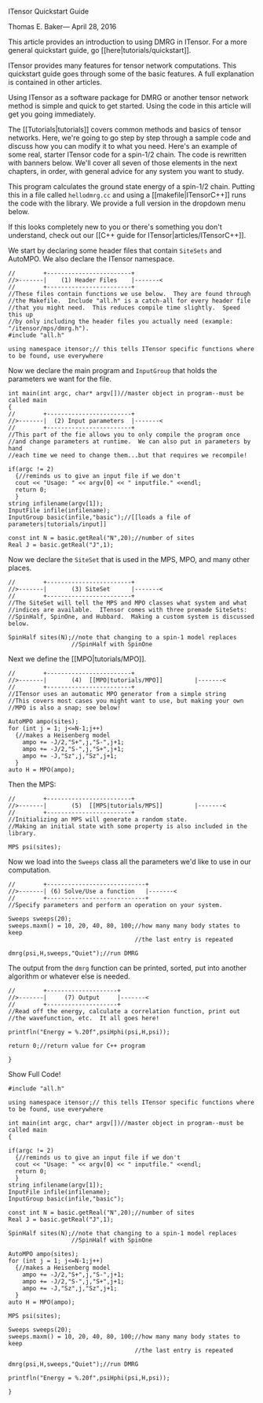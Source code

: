<span class='article_title'>ITensor Quickstart Guide</span>

<span class='article_sig'>Thomas E. Baker&mdash; April 28, 2016</span>

This article provides an introduction to using DMRG in ITensor.  For a more general quickstart guide, go [[here|tutorials/quickstart]].

ITensor provides many features for tensor network computations.  This quickstart guide goes through some of the basic features.  A full explanation is contained in other articles.

Using ITensor as a software package for DMRG or another tensor network method is simple and quick to get started.  Using the code in this article will get you going immediately.

The [[Tutorials|tutorials]] covers common methods and basics of tensor networks.  Here, we're going to go step by step through a sample code and discuss how you can modify it to what you need.  Here's an example of some real, starter ITensor code for a spin-1/2 chain.  The code is rewritten with banners below.  We'll cover all seven of those elements in the next chapters, in order, with general advice for any system you want to study.

This program calculates the ground state energy of a spin-1/2 chain.  Putting this in a file called `hellodmrg.cc` and using a [[makefile|ITensorC++]] runs the code with the library.  We provide a full version in the dropdown menu below.

If this looks completely new to you or there's something you don't understand, check out our [[C++ guide for ITensor|articles/ITensorC++]].

We start by declaring some header files that contain `SiteSets` and AutoMPO.  We also declare the ITensor namespace.

    //        +------------------------+
    //>-------|    (1) Header Files    |-------<
    //        +------------------------+
    //These files contain functions we use below.  They are found through 
    //the Makefile.  Include "all.h" is a catch-all for every header file
    //that you might need.  This reduces compile time slightly.  Speed this up
    //by only including the header files you actually need (example: "/itensor/mps/dmrg.h").
    #include "all.h"

    using namespace itensor;// this tells ITensor specific functions where to be found, use everywhere

Now we declare the main program and `InputGroup` that holds the parameters we want for the file.

    int main(int argc, char* argv[])//master object in program--must be called main
    {
    //        +------------------------+
    //>-------|  (2) Input parameters  |-------<
    //        +------------------------+
    //This part of the fie allows you to only compile the program once 
    //and change parameters at runtime.  We can also put in parameters by hand
    //each time we need to change them...but that requires we recompile!

    if(argc != 2)
      {//reminds us to give an input file if we don't
      cout << "Usage: " << argv[0] << " inputfile." <<endl;
      return 0;
      }
    string infilename(argv[1]);
    InputFile infile(infilename);
    InputGroup basic(infile,"basic");//[[loads a file of parameters|tutorials/input]]

    const int N = basic.getReal("N",20);//number of sites
    Real J = basic.getReal("J",1);

Now we declare the `SiteSet` that is used in the MPS, MPO, and many other places.
    
    //        +------------------------+
    //>-------|       (3) SiteSet      |-------<
    //        +------------------------+
    //The SiteSet will tell the MPS and MPO classes what system and what 
    //indices are available.  ITensor comes with three premade SiteSets:  
    //SpinHalf, SpinOne, and Hubbard.  Making a custom system is discussed below.

    SpinHalf sites(N);//note that changing to a spin-1 model replaces 
                      //SpinHalf with SpinOne

Next we define the [[MPO|tutorials/MPO]].

    //        +------------------------+
    //>-------|       (4)  [[MPO|tutorials/MPO]]         |-------<
    //        +------------------------+
    //ITensor uses an automatic MPO generator from a simple string
    //This covers most cases you might want to use, but making your own
    //MPO is also a snap; see below!

    AutoMPO ampo(sites);
    for (int j = 1; j<=N-1;j++)
      {//makes a Heisenberg model
        ampo += -J/2,"S+",j,"S-",j+1;
        ampo += -J/2,"S-",j,"S+",j+1;
        ampo += -J,"Sz",j,"Sz",j+1;
      }
    auto H = MPO(ampo);

Then the MPS:

    //        +------------------------+
    //>-------|       (5)  [[MPS|tutorials/MPS]]         |-------<
    //        +------------------------+
    //Initializing an MPS will generate a random state.  
    //Making an initial state with some property is also included in the library.

    MPS psi(sites);

Now we load into the `Sweeps` class all the parameters we'd like to use in our computation.

    //        +----------------------------+
    //>-------| (6) Solve/Use a function   |-------<
    //        +----------------------------+
    //Specify parameters and perform an operation on your system.

    Sweeps sweeps(20);
    sweeps.maxm() = 10, 20, 40, 80, 100;//how many many body states to keep
                                        //the last entry is repeated

    dmrg(psi,H,sweeps,"Quiet");//run DMRG

The output from the `dmrg` function can be printed, sorted, put into another algorithm or whatever else is needed.

    //        +--------------------+
    //>-------|     (7) Output     |-------<
    //        +--------------------+
    //Read off the energy, calculate a correlation function, print out 
    //the wavefunction, etc.  It all goes here!

    printfln("Energy = %.20f",psiHphi(psi,H,psi));

    return 0;//return value for C++ program

    }



  <div class="example_clicker">Show Full Code!</div>

    #include "all.h"

    using namespace itensor;// this tells ITensor specific functions where to be found, use everywhere

    int main(int argc, char* argv[])//master object in program--must be called main
    {

    if(argc != 2)
      {//reminds us to give an input file if we don't
      cout << "Usage: " << argv[0] << " inputfile." <<endl;
      return 0;
      }
    string infilename(argv[1]);
    InputFile infile(infilename);
    InputGroup basic(infile,"basic");

    const int N = basic.getReal("N",20);//number of sites
    Real J = basic.getReal("J",1);

    SpinHalf sites(N);//note that changing to a spin-1 model replaces 
                      //SpinHalf with SpinOne

    AutoMPO ampo(sites);
    for (int j = 1; j<=N-1;j++)
      {//makes a Heisenberg model
        ampo += -J/2,"S+",j,"S-",j+1;
        ampo += -J/2,"S-",j,"S+",j+1;
        ampo += -J,"Sz",j,"Sz",j+1;
      }
    auto H = MPO(ampo);

    MPS psi(sites);

    Sweeps sweeps(20);
    sweeps.maxm() = 10, 20, 40, 80, 100;//how many many body states to keep
                                        //the last entry is repeated

    dmrg(psi,H,sweeps,"Quiet");//run DMRG

    printfln("Energy = %.20f",psiHphi(psi,H,psi));

    }


